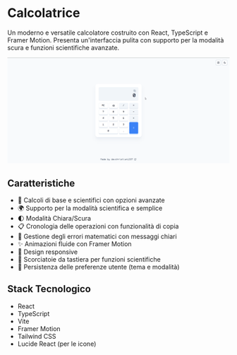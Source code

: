 # Calcolatrice

Un moderno e versatile calcolatore costruito con React, TypeScript e Framer Motion. Presenta un'interfaccia pulita con supporto per la modalità scura e funzioni scientifiche avanzate.

![alt text](image.png)

## Caratteristiche

- 🧮 Calcoli di base e scientifici con opzioni avanzate
- 🌍 Supporto per la modalità scientifica e semplice
- 🌓 Modalità Chiara/Scura
- 📋 Cronologia delle operazioni con funzionalità di copia
- 💪 Gestione degli errori matematici con messaggi chiari
- ✨ Animazioni fluide con Framer Motion
- 📱 Design responsive
- 🔢 Scorciatoie da tastiera per funzioni scientifiche
- 🔄 Persistenza delle preferenze utente (tema e modalità)

## Stack Tecnologico

- React
- TypeScript
- Vite
- Framer Motion
- Tailwind CSS
- Lucide React (per le icone)